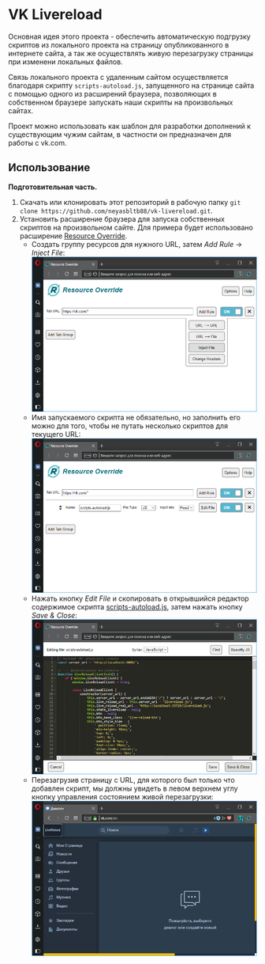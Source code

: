 # VK Livereload
Основная идея этого проекта - обеспечить автоматическую подгрузку скриптов из локального проекта на страницу опубликованного в интернете сайта, а так же осуществлять живую перезагрузку страницы при изменени локальных файлов. 

Связь локального проекта с удаленным сайтом осуществляется благодаря скрипту `scripts-autoload.js`, запущенного на странице сайта с помощью одного из расширений браузера, позволяющих в собственном браузере запускать наши скрипты на произвольных сайтах.

Проект можно использовать как шаблон для разработки дополнений к существующим чужим сайтам, в частности он предназначен для работы с vk.com.

## Использование
**Подготовительная часть.** 
1. Скачать или клонировать этот репозиторий в рабочую папку `git clone https://github.com/neyasbltb88/vk-livereload.git`.
2. Установить расширение браузера для запуска собственных скриптов на произвольном сайте. Для примера будет использовано расширение [Resource Override](https://chrome.google.com/webstore/detail/resource-override/pkoacgokdfckfpndoffpifphamojphii?hl=ru).
    - Создать группу ресурсов для нужного URL, затем *Add Rule* -> *Inject File*: ![Add Rule -> Inject File](./docs-img/1.PNG "Add Rule -> Inject File")
    - Имя запускаемого скрипта не обязательно, но заполнить его можно для того, чтобы не путать несколько скриптов для текущего URL: ![Имя запускаемого скрипта](./docs-img/2.PNG "Имя запускаемого скрипта")
    - Нажать кнопку *Edit File* и скопировать в открывшийся редактор содержимое скрипта [scripts-autoload.js](./scripts-autoload.js), затем нажать кнопку *Save & Close*: ![Вставка содержимого scripts-autoload.js](./docs-img/3.PNG "Вставка содержимого scripts-autoload.js")
    - Перезагрузив страницу с URL, для которого был только что добавлен скрипт, мы должны увидеть в левом верхнем углу кнопку управления состоянием живой перезагрузки: ![Кнопка LiveReload](./docs-img/4.PNG "Кнопка LiveReload")